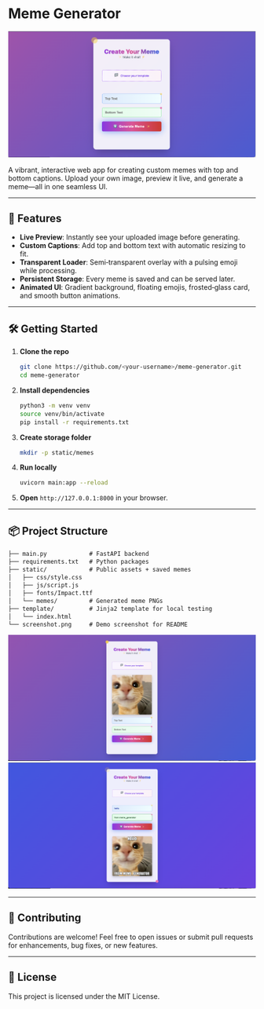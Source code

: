 # Meme Generator

![Meme Generator UI](ss1.png)

A vibrant, interactive web app for creating custom memes with top and bottom captions. Upload your own image, preview it live, and generate a meme—all in one seamless UI.

---

## 🚀 Features

* **Live Preview**: Instantly see your uploaded image before generating.
* **Custom Captions**: Add top and bottom text with automatic resizing to fit.
* **Transparent Loader**: Semi‑transparent overlay with a pulsing emoji while processing.
* **Persistent Storage**: Every meme is saved and can be served later.
* **Animated UI**: Gradient background, floating emojis, frosted‑glass card, and smooth button animations.

---

## 🛠️ Getting Started

1. **Clone the repo**

   ```bash
   git clone https://github.com/<your-username>/meme-generator.git
   cd meme-generator
   ```
2. **Install dependencies**

   ```bash
   python3 -m venv venv
   source venv/bin/activate
   pip install -r requirements.txt
   ```
3. **Create storage folder**

   ```bash
   mkdir -p static/memes
   ```
4. **Run locally**

   ```bash
   uvicorn main:app --reload
   ```
5. **Open** `http://127.0.0.1:8000` in your browser.

---

## 📦 Project Structure

```
├── main.py            # FastAPI backend
├── requirements.txt   # Python packages
├── static/            # Public assets + saved memes
│   ├── css/style.css
│   ├── js/script.js
│   ├── fonts/Impact.ttf
│   └── memes/         # Generated meme PNGs
├── template/          # Jinja2 template for local testing
│   └── index.html
└── screenshot.png     # Demo screenshot for README
```

![Meme Generator UI](ss2.png)
![Meme Generator UI](ss3.png)

---

## 🤝 Contributing

Contributions are welcome! Feel free to open issues or submit pull requests for enhancements, bug fixes, or new features.

---

## 📄 License

This project is licensed under the MIT License.
